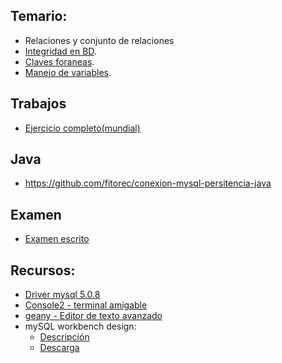 ## Temario:

 - Relaciones y conjunto de relaciones
 - [Integridad en BD](integridad.html).
 - [Claves foraneas](claves-foreaneas.html).
 - [Manejo de variables](variables.html).

## Trabajos

 - [Ejercicio completo(mundial)](ejercicio-completo.html)

## Java

- <https://github.com/fitorec/conexion-mysql-persitencia-java>

## Examen
 - [Examen escrito](examen.html)

## Recursos:

 - [Driver mysql 5.0.8](../recursos/mysql-connector-java-5.0.8-bin.jar)
 - [Console2 - terminal amigable](http://sourceforge.net/projects/console/)
 - [geany - Editor de texto avanzado](http://www.geany.org/)
 - mySQL workbench design:
    - [Descripción](http://www.mysql.com/products/workbench/design/)
    - [Descarga](http://dev.mysql.com/downloads/file.php?id=452141)

